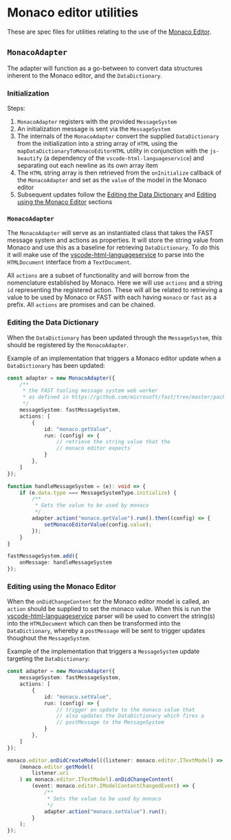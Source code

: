 # Monaco editor utilities

These are spec files for utilities relating to the use of the [Monaco Editor](https://github.com/microsoft/monaco-editor).

## `MonacoAdapter`

The adapter will function as a go-between to convert data structures inherent to the Monaco editor, and the `DataDictionary`.

### Initialization

Steps:
1. `MonacoAdapter` registers with the provided `MessageSystem`
2. An initialization message is sent via the `MessageSystem`
3. The internals of the `MonacoAdapter` convert the supplied `DataDictionary` from the initialization into a string array of `HTML` using the `mapDataDictionaryToMonacoEditorHTML` utility in conjunction with the `js-beautify` (a dependency of the `vscode-html-languageservice`) and separating out each newline as its own array item
4. The `HTML` string array is then retrieved from the `onInitialize` callback of the `MonacoAdapter` and set as the `value` of the model in the Monaco editor
5. Subsequent updates follow the [Editing the Data Dictionary](#editing-the-data-dictionary) and [Editing using the Monaco Editor](#editing-using-the-monaco-editor) sections

### `MonacoAdapter`

The `MonacoAdapter` will serve as an instantiated class that takes the FAST message system and actions as properties. It will store the string value from Monaco and use this as a baseline for retrieving `DataDictionary`. To do this it will make use of the [vscode-html-languageservice](https://github.com/microsoft/vscode-html-languageservice) to parse into the `HTMLDocument` interface from a `TextDocument`.

All `actions` are a subset of functionality and will borrow from the nomenclature established by Monaco. Here we will use `actions` and a string `id` representing the registered action. These will all be related to retrieving a value to be used by Monaco or FAST with each having `monaco` or `fast` as a prefix. All `actions` are promises and can be chained.

### Editing the Data Dictionary

When the `DataDictionary` has been updated through the `MessageSystem`, this should be registered by the `MonacoAdapter`.

Example of an implementation that triggers a Monaco editor update when a `DataDictionary` has been updated:

```typescript
const adapter = new MonacoAdapter({
    /**
     * the FAST tooling message system web worker
     * as defined in https://github.com/microsoft/fast/tree/master/packages/tooling/fast-tooling#message-system
     */
    messageSystem: fastMessageSystem,
    actions: [
        {
            id: "monaco.getValue",
            run: (config) => {
                // retrieve the string value that the
                // monaco editor expects
            }
        },
    ]
});

function handleMessageSystem = (e): void => {
    if (e.data.type === MessageSystemType.initialize) {
        /**
         * Gets the value to be used by monaco
         */
        adapter.action("monaco.getValue").run().then((config) => {
            setMonacoEditorValue(config.value);
        });
    }
}

fastMessageSystem.add({
    onMessage: handleMessageSystem
});
```

### Editing using the Monaco Editor

When the `onDidChangeContent` for the Monaco editor model is called, an `action` should be supplied to set the monaco value. When this is run the [vscode-html-languageservice](https://github.com/microsoft/vscode-html-languageservice) parser will be used to convert the string(s) into the `HTMLDocument` which can then be transformed into the `DataDictionary`, whereby a `postMessage` will be sent to trigger updates thoughout the `MessageSystem`.

Example of the implementation that triggers a `MessageSystem` update targeting the `DataDictionary`:

```typescript
const adapter = new MonacoAdapter({
    messageSystem: fastMessageSystem,
    actions: [
        {
            id: "monaco.setValue",
            run: (config) => {
                // trigger an update to the monaco value that
                // also updates the DataDictionary which fires a
                // postMessage to the MessageSystem
            }
        },
    ]
});

monaco.editor.onDidCreateModel((listener: monaco.editor.ITextModel) => {
    (monaco.editor.getModel(
        listener.uri
    ) as monaco.editor.ITextModel).onDidChangeContent(
        (event: monaco.editor.IModelContentChangedEvent) => {
            /**
             * Sets the value to be used by monaco
             */
            adapter.action("monaco.setValue").run();
        }
    );
});
```
